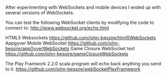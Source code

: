 After experimenting with WebSockets and mobile devices I ended up with several versions of WebSockets.


You can test the following WebSocket clients by modifying the code to connect to: http://www.websocket.org/echo.html

   HTML5 Websockets https://github.com/john-bessire/html5WebSockets
   Appgyver Mobile WebSocket https://github.com/john-bessire/appGyverWebSockets
   Game Closure WebSocket test https://github.com/john-bessire/gameClosureWebSockets


The Play Framwork 2.2.0 scala program will echo back anything you send to it.
  https://github.com/john-bessire/webSocketPlayFramework
